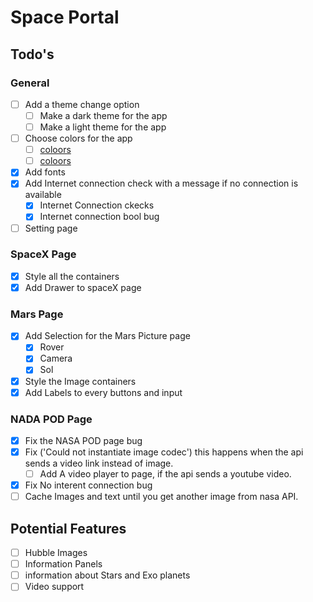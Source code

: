 # Space Portal

## Todo's

### General

- [ ] Add a theme change option
  - [ ] Make a dark theme for the app
  - [ ] Make a light theme for the app
- [ ] Choose colors for the app
  - [ ] [coloors](https://coolors.co/cc296c-25418a-1e1930-e19edd-ab95d7)
  - [ ] [coloors](https://coolors.co/d0fef5-fab2ea-1e1930-fe5f55-52ffb8)
- [x] Add fonts
- [x] Add Internet connection check with a message if no connection is available
  - [x] Internet Connection ckecks
  - [x] Internet connection bool bug
- [ ] Setting page

### SpaceX Page

- [x] Style all the containers
- [x] Add Drawer to spaceX page

### Mars Page

- [x] Add Selection for the Mars Picture page
  - [x] Rover
  - [x] Camera
  - [x] Sol
- [x] Style the Image containers
- [x] Add Labels to every buttons and input

### NADA POD Page

- [x] Fix the NASA POD page bug
- [x] Fix ('Could not instantiate image codec') this happens when the api sends a video link instead of image.
  - [ ] Add A video player to page, if the api sends a youtube video.
- [x] Fix No interent connection bug
- [ ] Cache Images and text until you get another image from nasa API.

## Potential Features

- [ ] Hubble Images
- [ ] Information Panels
- [ ] information about Stars and Exo planets
- [ ] Video support
